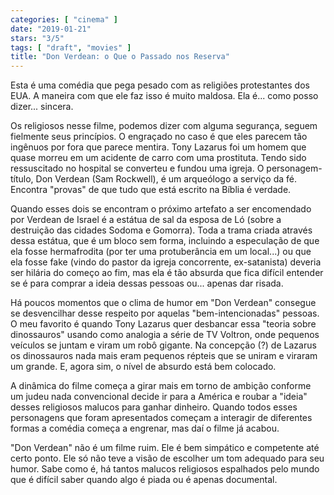 ```yaml
---
categories: [ "cinema" ]
date: "2019-01-21"
stars: "3/5"
tags: [ "draft", "movies" ]
title: "Don Verdean: o Que o Passado nos Reserva"
---
```

Esta é uma comédia que pega pesado com as religiões protestantes dos
EUA. A maneira com que ele faz isso é muito maldosa. Ela é... como
posso dizer... sincera.

Os religiosos nesse filme, podemos dizer com alguma segurança, seguem
fielmente seus princípios. O engraçado no caso é que eles parecem tão
ingênuos por fora que parece mentira. Tony Lazarus foi um homem que quase
morreu em um acidente de carro com uma prostituta. Tendo sido ressuscitado
no hospital se converteu e fundou uma igreja. O personagem-título, Don
Verdean (Sam Rockwell), é um arqueólogo a serviço da fé. Encontra
"provas" de que tudo que está escrito na Bíblia é verdade.

Quando esses dois se encontram o próximo artefato a ser encomendado
por Verdean de Israel é a estátua de sal da esposa de Ló (sobre a
destruição das cidades Sodoma e Gomorra). Toda a trama criada através
dessa estátua, que é um bloco sem forma, incluindo a especulação de
que ela fosse hermafrodita (por ter uma protuberância em um local...) ou
que ela fosse fake (vindo do pastor da igreja concorrente, ex-satanista)
deveria ser hilária do começo ao fim, mas ela é tão absurda que fica
difícil entender se é para comprar a ideia dessas pessoas ou... apenas
dar risada.

Há poucos momentos que o clima de humor em "Don Verdean" consegue se
desvencilhar desse respeito por aquelas "bem-intencionadas" pessoas. O
meu favorito é quando Tony Lazarus quer desbancar essa "teoria sobre
dinossauros" usando como analogia a série de TV Voltron, onde pequenos
veículos se juntam e viram um robô gigante. Na concepção (?) de
Lazarus os dinossauros nada mais eram pequenos répteis que se uniram e
viraram um grande. E, agora sim, o nível de absurdo está bem colocado.

A dinâmica do filme começa a girar mais em torno de ambição conforme
um judeu nada convencional decide ir para a América e roubar a "ideia"
desses religiosos malucos para ganhar dinheiro. Quando todos esses
personagens que foram apresentados começam a interagir de diferentes
formas a comédia começa a engrenar, mas daí o filme já acabou.

"Don Verdean" não é um filme ruim. Ele é bem simpático e competente
até certo ponto. Ele só não teve a visão de escolher um tom adequado
para seu humor. Sabe como é, há tantos malucos religiosos espalhados
pelo mundo que é difícil saber quando algo é piada ou é apenas
documental.

